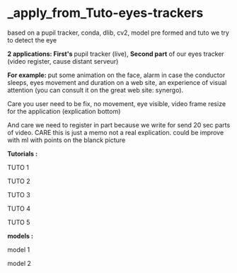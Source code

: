 # _apply_from_Tuto-eyes-trackers



based on a pupil tracker, conda, dlib, cv2, model pre formed and tuto we try to detect the eye

<strong> 2 applications: First's </strong> pupil tracker (live), <strong>Second part</strong> of our eyes tracker (video register, cause distant serveur)

<strong>For example: </strong> put some animation on the face, alarm in case the conductor sleeps, eyes movement and duration on a web site, an experience of visual attention (you can consult it on the great web site: synergo).

Care you user need to be fix, no movement, eye visible, video frame resize for the application (explication bottom)

And care we need to register in part because we write for send 20 sec parts of video. CARE this is just a memo not a real explication.
could be improve with ml with points on the blanck picture


<strong> Tutorials : </strong>

TUTO 1

TUTO 2

TUTO 3

TUTO 4

TUTO 5

<strong> models : </strong>

model 1

model 2
